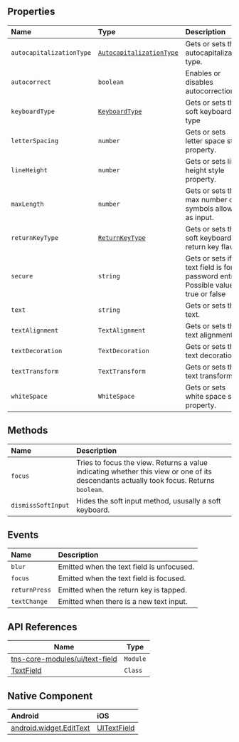 ## Properties

| Name     | Type     | Description    |
|:---------|:---------|:---------------|
| `autocapitalizationType` | [`AutocapitalizationType`](https://docs.nativescript.org/api-reference/modules/_ui_editor_text_base_#autocapitalizationtype) | Gets or sets the autocapitalization type. |
| `autocorrect` | `boolean` | Enables or disables autocorrection. |
| `keyboardType` | [`KeyboardType`](https://docs.nativescript.org/api-reference/modules/_ui_editor_text_base_#keyboardtype) | Gets or sets the soft keyboard type |
| `letterSpacing` | `number` | Gets or sets letter space style property. |
| `lineHeight` | `number` | Gets or sets line height style property. |
| `maxLength` | `number` | Gets or sets the max number of symbols allowed as input. |
| `returnKeyType` | [`ReturnKeyType`](https://docs.nativescript.org/api-reference/modules/_ui_editor_text_base_#returnkeytype) | Gets or sets the soft keyboard return key flavor. |
| `secure` | `string` | Gets or sets if a text field is for password entry. Possible values: true or false |
| `text` | `string` | Gets or sets the text. |
| `textAlignment` | `TextAlignment` | Gets or sets the text alignment. |
| `textDecoration` | `TextDecoration` | Gets or sets the text decoration. |
| `textTransform` | `TextTransform` | Gets or sets the text transform. |
| `whiteSpace` | `WhiteSpace` | Gets or sets white space style property. |

## Methods

| Name                   | Description                                           |
|:-----------------------|:------------------------------------------------------|
| `focus` | Tries to focus the view. Returns a value indicating whether this view or one of its descendants actually took focus. Returns `boolean`. |
| `dismissSoftInput` | Hides the soft input method, ususally a soft keyboard. |

## Events

| Name                   | Description                                           |
|:-----------------------|:------------------------------------------------------|
| `blur` | Emitted when the text field is unfocused. |
| `focus` | Emitted when the text field is focused. |
| `returnPress` | Emitted when the return key is tapped. |
| `textChange` | Emitted when there is a new text input. |

## API References

| Name     | Type    |
|----------|---------|
| [tns-core-modules/ui/text-field](http://docs.nativescript.org/api-reference/modules/_ui_text_field_.html) | `Module` | 
| [TextField](https://docs.nativescript.org/api-reference/classes/_ui_text_field_.textfield) | `Class` |


## Native Component

| Android               | iOS      |
|:----------------------|:---------|
| [android.widget.EditText](http://developer.android.com/reference/android/widget/EditText.html) | [UITextField](https://developer.apple.com/library/ios/documentation/UIKit/Reference/UITextField_Class/) |


